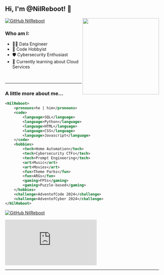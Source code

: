 ## Hi, I'm @NilReboot! 👋

<img align='right' src="https://www.therevolverclub.com/cdn/shop/articles/My_project-1_82ea3a15-2a62-464b-b44b-590738e28dcc.png?v=1685435671&width=1200" width="250">

[![GitHub NilReboot](https://img.shields.io/github/followers/NilReboot?label=follow&style=social)](https://github.com/NilReboot)

### Who am I:

- 👨‍💻 Data Engineer
- 🐍 Code Hobbyist
- 🛡️ Cybersecurity Enthusiast
- 🌱 Currently learning about Cloud Services


<br/>

--- 
### A little more about me...  


```xml
<NilReboot>
    <pronouns>he | him</pronouns>
    <code>
        <language>SQL</language>
        <language>Python</language>
        <language>HTML</language>
        <language>CSS</language>
        <language>Javascript</language>
    </code>
    <hobbies>
        <tech>Home Automation</tech>
        <tech>Cybersecurity CTFs</tech>
        <tech>Prompt Engineering</tech>
        <art>Music</art>
        <art>Movies</art>
        <fun>Theme Parks</fun>
        <fun>ARGs</fun>
        <gaming>FPSs</gaming>
        <gaming>Puzzle-based</gaming>
    </hobbies>
    <challenge>AdventofCode 2024</challenge>
    <challenge>AdventofCyber 2024</challenge>
</NilReboot>
```
[![GitHub NilReboot](https://img.shields.io/github/followers/NilReboot?label=follow&style=social)](https://github.com/NilReboot)
<BR>
<iframe src="https://tryhackme.com/api/v2/badges/public-profile?userPublicId=1534827" style='border:none;'></iframe>
<BR>

---
